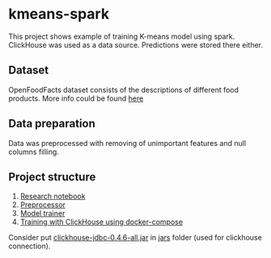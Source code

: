 # kmeans-spark

This project shows example of training K-means model using spark. ClickHouse was used as a data source. Predictions were stored there either.

## Dataset

OpenFoodFacts dataset consists of the descriptions of different food products. More info could be found [here](https://world.openfoodfacts.org/data)

## Data preparation

Data was preprocessed with removing of unimportant features and null columns filling.

## Project structure

1. [Research notebook](notebooks/)
2. [Preprocessor](src/preprocessing/)
3. [Model trainer](src/model.py)
4. [Training with ClickHouse using docker-compose](docker-compose.yml)


Consider put [clickhouse-jdbc-0.4.6-all.jar](https://github.com/ClickHouse/clickhouse-java/releases/download/v0.4.6/clickhouse-jdbc-0.4.6-all.jar) in [jars](jars) folder (used for clickhouse connection).
